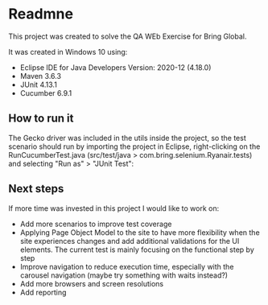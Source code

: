 # Readmne
This project was created to solve the QA WEb Exercise for Bring Global.

It was created in Windows 10 using:
- Eclipse IDE for Java Developers Version: 2020-12 (4.18.0)
- Maven 3.6.3
- JUnit 4.13.1
- Cucumber 6.9.1

## How to run it
The Gecko driver was included in the utils inside the project, so the test scenario should run by importing the project in Eclipse, right-clicking on the RunCucumberTest.java (src/test/java > com.bring.selenium.Ryanair.tests) and selecting "Run as" > "JUnit Test":

## Next steps
If more time was invested in this project I would like to work on:
- Add more scenarios to improve test coverage
- Applying Page Object Model to the site to have more flexibility when the site experiences changes and add additional validations for the UI elements. The current test is mainly focusing on the functional step by step
- Improve navigation to reduce execution time, especially with the carousel navigation (maybe try something with waits instead?)
- Add more browsers and screen resolutions
- Add reporting

